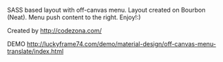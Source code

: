 

SASS based layout with off-canvas menu. Layout created on Bourbon (Neat).
Menu push content to the right.
Enjoy!:)

Created by http://codezona.com/

DEMO http://luckyframe74.com/demo/material-design/off-canvas-menu-translate/index.html
